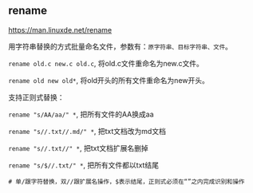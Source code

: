 ## rename

https://man.linuxde.net/rename

用字符串替换的方式批量命名文件，参数有：`原字符串、目标字符串、文件`。

`rename old.c new.c old.c`, 将old.c文件重命名为new.c文件。

`rename old new old*`, 将old开头的所有文件重命名为new开头。

支持正则式替换：

`rename "s/AA/aa/" *`, 把所有文件的AA换成aa

`rename "s//.txt//.md/" *`, 把txt文档改为md文档

`rename "s//.txt//" *`, 把txt文档扩展名删掉

`rename "s/$//.txt/" *`, 把所有文件都以txt结尾

`# 单/跟字符替换，双//跟扩展名操作，$表示结尾，正则式必须在“”之内完成识别和操作`

